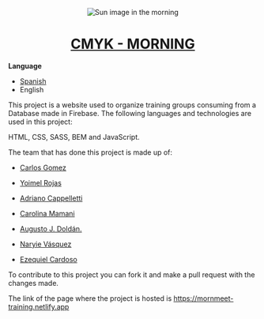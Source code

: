 <p align="center">
  <img src="https://image.flaticon.com/icons/png/128/787/787604.png" alt="Sun image in the morning">
</p>

<a href="https://mornmeet-training.netlify.app/" color="white" target="_blank">
  <h1 align="center">CMYK - MORNING</h1>
</a>

**Language**

* <a href="https://github.com/frontendcafe/cmyk-morning/" target="_blank">Spanish</a>
* English

This project is a website used to organize training groups consuming from a
Database made in Firebase. The following languages and technologies are used in
this project:

HTML, CSS, SASS, BEM and JavaScript.

The team that has done this project is made up of:

* <a href="https://github.com/Carlosa1Gomez" color="green">Carlos Gomez</a>

* <a href="https://github.com/YoimelDev" color="green">Yoimel Rojas</a>

* <a href="https://github.com/AdriCappelletti" color="green">Adriano Cappelletti</a>

* <a href="https://github.com/csmamani" color="green">Carolina Mamani</a>

* <a href="https://github.com/augustodoldan" color="green">Augusto J. Doldán.</a>

* <a href="https://github.com/narvmtz" color="green">Naryie Vásquez</a>

* <a href="https://github.com/cardosoe" color="green">Ezequiel Cardoso</a>

To contribute to this project you can fork it and make a pull request with the
changes made.

The link of the page where the project is hosted is
<a color="#7D30C4" target="_blank" href="https://mornmeet-training.netlify.app">https://mornmeet-training.netlify.app</a>
